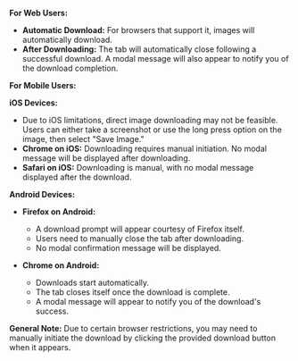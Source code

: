 
**For Web Users:**
- **Automatic Download:** For browsers that support it, images will automatically download.
- **After Downloading:** The tab will automatically close following a successful download. A modal message will also appear to notify you of the download completion.

**For Mobile Users:**

**iOS Devices:**
- Due to iOS limitations, direct image downloading may not be feasible. Users can either take a screenshot or use the long press option on the image, then select "Save Image."
- **Chrome on iOS:** Downloading requires manual initiation. No modal message will be displayed after downloading.
- **Safari on iOS:** Downloading is manual, with no modal message displayed after the download.

**Android Devices:**

- **Firefox on Android:**
  - A download prompt will appear courtesy of Firefox itself. 
  - Users need to manually close the tab after downloading. 
  - No modal confirmation message will be displayed.
  
- **Chrome on Android:**
  - Downloads start automatically.
  - The tab closes itself once the download is complete.
  - A modal message will appear to notify you of the download's success.

**General Note:** Due to certain browser restrictions, you may need to manually initiate the download by clicking the provided download button when it appears.